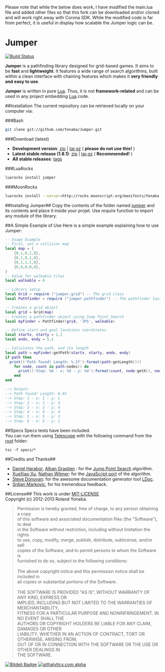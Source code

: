 Please note that while the below does work, I have modified the main.lua file and added other files so that this fork can be downloaded and/or cloned and will work right away with Corona SDK. While the modified code is far from perfect, it is useful in display how scalable the Jumper logic can be. 


Jumper
======

[![Build Status](https://secure.travis-ci.org/Yonaba/Jumper.png)](http://travis-ci.org/Yonaba/Jumper)

__Jumper__ is a pathfinding library designed for grid-based games. It aims to be __fast__ and __lightweight__.
It features a wide range of search algorithms, built within a clean interface with 
chaining features which makes it __very friendly and easy to use__.<br/>

__Jumper__ is written in pure [Lua][]. Thus, it is not __framework-related__ and can be used in any project embedding [Lua][] code.

##Installation
The current repository can be retrieved locally on your computer via:

###Bash
```bash
git clone git://github.com/Yonaba/Jumper.git
````

###Download (latest)
* __Development version__: [zip](http://github.com/Yonaba/Jumper/zipball/master) | [tar.gz](http://github.com/Yonaba/Jumper/tarball/master) ( __please do not use this!__ )
* __Latest stable release (1.8.1)__: [zip](http://github.com/Yonaba/Jumper/archive/jumper-1.8.1-1.zip) | [tar.gz](http://github.com/Yonaba/Jumper/archive/jumper-1.8.1-1.tar.gz) ( __Recommended!__ )
* __All stable releases__: [tags](http://github.com/Yonaba/Jumper/tags)


###LuaRocks
```bash
luarocks install jumper
````

###MoonRocks
```bash
luarocks install --server=http://rocks.moonscript.org/manifests/Yonaba jumper
````

##Installing Jumper##
Copy the contents of the folder named [jumper](http://github.com/Yonaba/Jumper/blob/master/jumper) and its contents and place it inside your projet. Use *require* function to import any module of the library.

##A Simple Example of Use
Here is a simple example explaining how to use Jumper:

```lua
-- Usage Example
-- First, set a collision map
local map = {
	{0,1,0,1,0},
	{0,1,0,1,0},
	{0,1,1,1,0},
	{0,0,0,0,0},
}
-- Value for walkable tiles
local walkable = 0

-- Library setup
local Grid = require ("jumper.grid") -- The grid class
local Pathfinder = require ("jumper.pathfinder") -- The pathfinder lass

-- Creates a grid object
local grid = Grid(map) 
-- Creates a pathfinder object using Jump Point Search
local myFinder = Pathfinder(grid, 'JPS', walkable) 

-- Define start and goal locations coordinates
local startx, starty = 1,1
local endx, endy = 5,1

-- Calculates the path, and its length
local path = myFinder:getPath(startx, starty, endx, endy)
if path then
  print(('Path found! Length: %.2f'):format(path:getLength()))
	for node, count in path:nodes() do
	  print(('Step: %d - x: %d - y: %d'):format(count, node:getX(), node:getY()))
	end
end

--> Output:
--> Path found! Length: 8.83
--> Step: 1 - x: 1 - y: 1
--> Step: 2 - x: 1 - y: 3
--> Step: 3 - x: 2 - y: 4
--> Step: 4 - x: 4 - y: 4
--> Step: 5 - x: 5 - y: 3
--> Step: 6 - x: 5 - y: 1
````

##Specs
Specs tests have been included.<br/>
You can run them using [Telescope](http://github.com/norman/telescope) with the following command 
from the [root](http://github.com/Yonaba/Jumper/blob/master/jumper) folder:

```
tsc -f specs/*
```

##Credits and Thanks##

* [Daniel Harabor][], [Alban Grastien][] : for the [Jump Point Search](http://harablog.wordpress.com/2011/09/07/jump-point-search/) algorithm.<br/>
* [XueXiao Xu][], [Nathan Witmer][]: for the [JavaScript port][] of the algorithm.<br/>
* [Steve Donovan](http://github.com/stevedonovan): for the awesome documentation generator tool [LDoc](http://github.com/stevedonovan/ldoc/).
* [Srdjan Markovic](http://github.com/srdjan-m), for his tremendous feedback.

##License##
This work is under [MIT-LICENSE][]<br/>
Copyright (c) 2012-2013 Roland Yonaba.

> Permission is hereby granted, free of charge, to any person obtaining a copy<br/>
> of this software and associated documentation files (the "Software"), to deal<br/>
> in the Software without restriction, including without limitation the rights<br/>
> to use, copy, modify, merge, publish, distribute, sublicense, and/or sell<br/>
> copies of the Software, and to permit persons to whom the Software is<br/>
> furnished to do so, subject to the following conditions:<br/>
><br/>
> The above copyright notice and this permission notice shall be included in<br/>
> all copies or substantial portions of the Software.<br/>
><br/>
> THE SOFTWARE IS PROVIDED "AS IS", WITHOUT WARRANTY OF ANY KIND, EXPRESS OR<br/>
> IMPLIED, INCLUDING BUT NOT LIMITED TO THE WARRANTIES OF MERCHANTABILITY,<br/>
> FITNESS FOR A PARTICULAR PURPOSE AND NONINFRINGEMENT.  IN NO EVENT SHALL THE<br/>
> AUTHORS OR COPYRIGHT HOLDERS BE LIABLE FOR ANY CLAIM, DAMAGES OR OTHER<br/>
> LIABILITY, WHETHER IN AN ACTION OF CONTRACT, TORT OR OTHERWISE, ARISING FROM,<br/>
> OUT OF OR IN CONNECTION WITH THE SOFTWARE OR THE USE OR OTHER DEALINGS IN<br/>
> THE SOFTWARE.

[Jump Point Search]: http://harablog.wordpress.com/2011/09/07/jump-point-search/
[Lua]: http://lua.org
[L�ve]: http://love2d.org
[L�ve2d]: http://love2d.org
[L�ve 0.8.0 Framework]: http://love2d.org
[Dragon Age : Origins]: http://dragonage.bioware.com
[Moving AI]: http://movingai.com
[Nathan Witmer]: http://github.com/aniero
[XueXiao Xu]: http://github.com/qiao
[JavaScript port]: http://github.com/qiao/PathFinding.js
[Alban Grastien]: http://www.grastien.net/ban/
[Daniel Harabor]: http://users.cecs.anu.edu.au/~dharabor/home.html
[the algorithm and the technical papers]: http://users.cecs.anu.edu.au/~dharabor/data/papers/harabor-grastien-aaai11.pdf
[MIT-LICENSE]: http://www.opensource.org/licenses/mit-license.php
[heuristics.lua]: http://github.com/Yonaba/Jumper/blob/master/Jumper/core/heuristics.lua

[![Bitdeli Badge](https://d2weczhvl823v0.cloudfront.net/Yonaba/jumper/trend.png)](https://bitdeli.com/free "Bitdeli Badge")
[![githalytics.com alpha](https://cruel-carlota.pagodabox.com/5165385288dcb27776c96dce1a82e33d "githalytics.com")](http://githalytics.com/Yonaba/Jumper)
